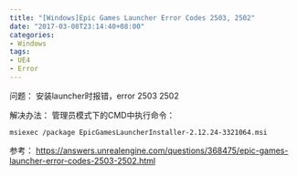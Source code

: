 ```yaml
---
title: "[Windows]Epic Games Launcher Error Codes 2503, 2502"
date: "2017-03-08T23:14:40+08:00"
categories:
- Windows
tags:
- UE4
- Error
---
```



问题：
安装launcher时报错，error 2503 2502

解决办法：
管理员模式下的CMD中执行命令：

    msiexec /package EpicGamesLauncherInstaller-2.12.24-3321064.msi

参考：
https://answers.unrealengine.com/questions/368475/epic-games-launcher-error-codes-2503-2502.html